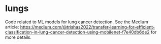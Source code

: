 # lungs
Code related to ML models for lung cancer detection.
See the Medium article: https://medium.com/@trishas2022/transfer-learning-for-efficient-classification-in-lung-cancer-detection-using-mobilenet-f7e40db6de2 for more details.
